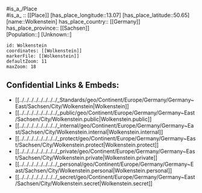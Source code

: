 ﻿---
location: [50.65,13.07] 
mapzoom: [7,12] 
mapmarker: city 
type: City
tags:
- geo/City


SpocWebEntityId: 35690
isDeleted: false
confidential: public

---
#is_a_/Place  
#is_a_ :: [[Place]] 
[has_place_longitude::13.07] 
[has_place_latitude::50.65] 
[name::Wolkenstein] 
has_place_country:: [[Germany]]  
has_place_province:: [[Sachsen]]  
[Population::] 
[Unknown::] 


```leaflet
id: Wolkenstein
coordinates: [[Wolkenstein]] 
markerFile: [[Wolkenstein]] 
defaultZoom: 11 
maxZoom: 18
```


## Confidential Links & Embeds: 
- [[../../../../../../../../_Standards/geo/Continent/Europe/Germany/Germany~East/Sachsen/City/Wolkenstein|Wolkenstein]] 
- [[../../../../../../../../_public/geo/Continent/Europe/Germany/Germany~East/Sachsen/City/Wolkenstein.public|Wolkenstein.public]] 
- [[../../../../../../../../_internal/geo/Continent/Europe/Germany/Germany~East/Sachsen/City/Wolkenstein.internal|Wolkenstein.internal]] 
- [[../../../../../../../../_protect/geo/Continent/Europe/Germany/Germany~East/Sachsen/City/Wolkenstein.protect|Wolkenstein.protect]] 
- [[../../../../../../../../_private/geo/Continent/Europe/Germany/Germany~East/Sachsen/City/Wolkenstein.private|Wolkenstein.private]] 
- [[../../../../../../../../_personal/geo/Continent/Europe/Germany/Germany~East/Sachsen/City/Wolkenstein.personal|Wolkenstein.personal]] 
- [[../../../../../../../../_secret/geo/Continent/Europe/Germany/Germany~East/Sachsen/City/Wolkenstein.secret|Wolkenstein.secret]] 
